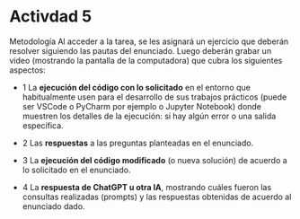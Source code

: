 # Activdad 5

Metodología
Al acceder a la tarea, se les asignará un ejercicio que deberán resolver siguiendo las pautas del enunciado. Luego deberán grabar un video (mostrando la pantalla de la computadora) que cubra los siguientes aspectos:

- 1 La **ejecución del código con lo solicitado** en el entorno que habitualmente usen para el desarrollo de sus trabajos prácticos (puede ser VSCode o PyCharm por ejemplo o Jupyter Notebook) donde muestren los detalles de la ejecución:  si hay algún error o una salida específica.

- 2 Las **respuestas** a las preguntas planteadas  en el enunciado.

- 3 La **ejecución del código modificado** (o nueva solución) de acuerdo a lo solicitado en el enunciado.

- 4 La **respuesta de ChatGPT u otra IA**, mostrando cuáles fueron las consultas realizadas (prompts) y las respuestas obtenidas de acuerdo  al enunciado dado.